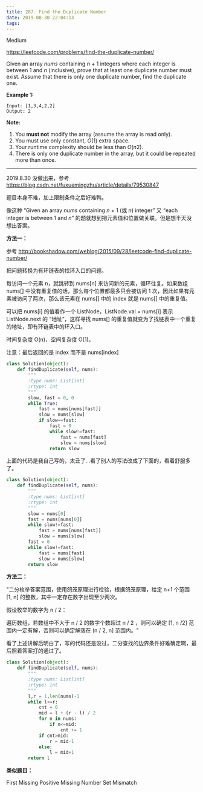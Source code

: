 ```yaml
---
title: 287. Find the Duplicate Number
date: 2019-08-30 22:04:13
tags:
---
```


Medium

https://leetcode.com/problems/find-the-duplicate-number/

Given an array *nums* containing *n* + 1 integers where each integer is between 1 and *n* (inclusive), prove that at least one duplicate number must exist. Assume that there is only one duplicate number, find the duplicate one.

**Example 1:**

```
Input: [1,3,4,2,2]
Output: 2
```

**Note:**

1. You **must not** modify the array (assume the array is read only).
2. You must use only constant, *O*(1) extra space.
3. Your runtime complexity should be less than *O*(*n*2).
4. There is only one duplicate number in the array, but it could be repeated more than once.

------------

2019.8.30 没做出来，参考 https://blog.csdn.net/fuxuemingzhu/article/details/79530847

题目本身不难，加上限制条件之后好难鸭。

像这种 “Given an array *nums* containing *n* + 1 (或 *n*) integer” 又 “each integer is between 1 and *n*” 的题就想到把元素值和位置做关联。但是想半天没想出答案。

**方法一：**

参考 http://bookshadow.com/weblog/2015/09/28/leetcode-find-duplicate-number/

把问题转换为有环链表的找环入口的问题。

每访问一个元素 n，就跳转到 nums[n] 来访问新的元素，循环往复。如果数组 nums[] 中没有重复值的话，那么每个位置都最多只会被访问 1 次，因此如果有元素被访问了两次，那么该元素在 nums[] 中的 index 就是 nums[] 中的重复值。

可以把 nums[i] 的值看作一个 ListNode，ListNode.val = nums[i] 表示 ListNode.next 的 “地址”，这样寻找 nums[] 的重复值就变为了找链表中一个重复的地址，即有环链表中的环入口。

时间复杂度 O(n)，空间复杂度 O(1)。

注意：最后返回的是 index 而不是 nums[index]

```python
class Solution(object):
    def findDuplicate(self, nums):
        """
        :type nums: List[int]
        :rtype: int
        """
        slow, fast = 0, 0
        while True:
            fast = nums[nums[fast]]
            slow = nums[slow]
            if slow==fast:
                fast = 0
                while slow!=fast:
                    fast = nums[fast]
                    slow = nums[slow]
                return slow
```

上面的代码是我自己写的，太丑了...看了别人的写法改成了下面的，看着舒服多了。

```python
class Solution(object):
    def findDuplicate(self, nums):
        """
        :type nums: List[int]
        :rtype: int
        """
        slow = nums[0]
        fast = nums[nums[0]]
        while slow!=fast:
            fast = nums[nums[fast]]
            slow = nums[slow]
        fast = 0
        while slow!=fast:
            fast = nums[fast]
            slow = nums[slow]
        return slow
```



**方法二：**

"二分枚举答案范围，使用鸽笼原理进行检验，根据鸽笼原理，给定 n+1 个范围 [1, n] 的整数，其中一定存在数字出现至少两次。

假设枚举的数字为 n / 2：

遍历数组，若数组中不大于 n / 2 的数字个数超过 n / 2 ，则可以确定 [1, n /2] 范围内一定有解，否则可以确定解落在 (n / 2, n] 范围内。"

看了上述讲解后明白了，写的代码还是没过，二分查找的边界条件好难确定啊，最后照着答案打的通过了。

```python
class Solution(object):
    def findDuplicate(self, nums):
        """
        :type nums: List[int]
        :rtype: int
        """
        l,r = 1,len(nums)-1
        while l<=r:
            cnt = 0
            mid = l + (r - l) / 2
            for n in nums:
                if n<=mid:
                    cnt += 1
            if cnt>mid:
                r = mid-1
            else:
                l = mid+1
        return l
```



**类似题目：**

First Missing Positive
Missing Number
Set Mismatch